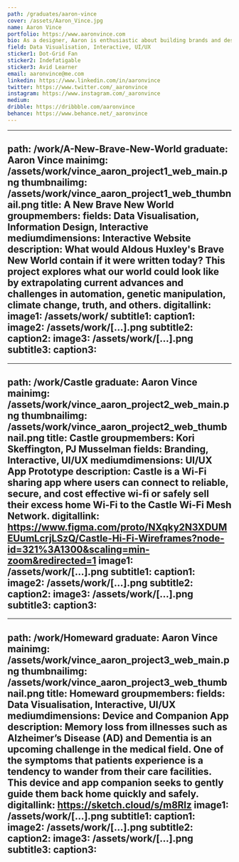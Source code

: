 ```yaml
---
path: /graduates/aaron-vince
cover: /assets/Aaron_Vince.jpg
name: Aaron Vince
portfolio: https://www.aaronvince.com
bio: As a designer, Aaron is enthusiastic about building brands and designing impactful experiences. They like to start every project with thorough research and analysis to inform future design decisions. From there, they use branding, UX principles, front-end development, and graphic design to translate information into emotion. In their free time, Aaron enjoys walking their puggle, Buddy, in the park, making new vegetarian recipes, listening to podcasts like Good Job, Brain!, The Flop House, and FiveThirtyEight Politics, or watching stand-up like Gina Yashere, Beth Stelling, or Bill Burr. They're also passionate about ongoing learning by keeping good habits over time, with the help of the getting things done app, Things. Currently, Aaron is improving on their German with Duolingo and learning SVG, 3D, and React.
field: Data Visualisation, Interactive, UI/UX
sticker1: Dot-Grid Fan
sticker2: Indefatigable
sticker3: Avid Learner
email: aaronvince@me.com
linkedin: https://www.linkedin.com/in/aaronvince
twitter: https://www.twitter.com/_aaronvince
instagram: https://www.instagram.com/_aaronvince
medium:
dribble: https://dribbble.com/aaronvince
behance: https://www.behance.net/_aaronvince
---
```


---
path: /work/A-New-Brave-New-World
graduate: Aaron Vince
mainimg: /assets/work/vince_aaron_project1_web_main.png
thumbnailimg: /assets/work/vince_aaron_project1_web_thumbnail.png
title: A New Brave New World
groupmembers:
fields: Data Visualisation, Information Design, Interactive
mediumdimensions: Interactive Website
description: What would Aldous Huxley's Brave New World contain if it were written today? This project explores what our world could look like by extrapolating current advances and challenges in automation, genetic manipulation, climate change, truth, and others.
digitallink:
image1: /assets/work/
subtitle1:
caption1:
image2: /assets/work/[...].png
subtitle2:
caption2:
image3: /assets/work/[...].png
subtitle3:
caption3:
---

---
path: /work/Castle
graduate: Aaron Vince
mainimg: /assets/work/vince_aaron_project2_web_main.png
thumbnailimg: /assets/work/vince_aaron_project2_web_thumbnail.png
title: Castle
groupmembers: Kori Skeffington, PJ Musselman
fields: Branding, Interactive, UI/UX
mediumdimensions: UI/UX App Prototype
description: Castle is a Wi-Fi sharing app where users can connect to reliable, secure, and cost effective wi-fi or safely sell their excess home Wi-Fi to the Castle Wi-Fi Mesh Network.
digitallink: https://www.figma.com/proto/NXqky2N3XDUMEUumLcrjLSzQ/Castle-Hi-Fi-Wireframes?node-id=321%3A1300&scaling=min-zoom&redirected=1
image1: /assets/work/[...].png
subtitle1:
caption1:
image2: /assets/work/[...].png
subtitle2:
caption2:
image3: /assets/work/[...].png
subtitle3:
caption3:
---

---
path: /work/Homeward
graduate: Aaron Vince
mainimg: /assets/work/vince_aaron_project3_web_main.png
thumbnailimg: /assets/work/vince_aaron_project3_web_thumbnail.png
title: Homeward
groupmembers:
fields: Data Visualisation, Interactive, UI/UX
mediumdimensions: Device and Companion App
description: Memory loss from illnesses such as Alzheimer’s Disease (AD) and Dementia is an upcoming challenge in the medical field. One of the symptoms that patients experience is a tendency to wander from their care facilities. This device and app companion seeks to gently guide them back home quickly and safely.
digitallink: https://sketch.cloud/s/m8Rlz
image1: /assets/work/[...].png
subtitle1:
caption1:
image2: /assets/work/[...].png
subtitle2:
caption2:
image3: /assets/work/[...].png
subtitle3:
caption3:
---
